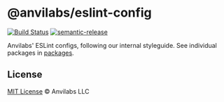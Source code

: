 # @anvilabs/eslint-config

[![Build Status](https://img.shields.io/travis/anvilabs/eslint-config.svg)](https://travis-ci.org/anvilabs/eslint-config)
[![semantic-release](https://img.shields.io/badge/%20%20%F0%9F%93%A6%F0%9F%9A%80-semantic--release-e10079.svg)](https://github.com/semantic-release/semantic-release)

Anvilabs' ESLint configs, following our internal styleguide. See individual packages in [packages](./packages/).

## License

[MIT License](./LICENSE) © Anvilabs LLC
